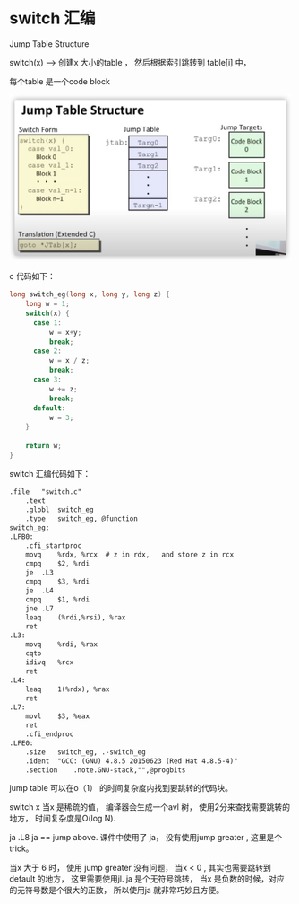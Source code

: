 # switch 汇编

Jump Table Structure

switch(x)  —>  创建x 大小的table ， 然后根据索引跳转到 table[i] 中，  

每个table 是一个code block

![Untitled](switch%20%E6%B1%87%E7%BC%96%201862050f003545a9bd8e6f7a86aad765/Untitled.png)

c 代码如下：

```c
long switch_eg(long x, long y, long z) {
    long w = 1;
    switch(x) {
      case 1:
          w = x+y;
          break;
      case 2:
          w = x / z;
          break;
      case 3:
          w += z;
          break;
      default:
          w = 3;
    }

    return w;
}
```

switch 汇编代码如下：

```wasm
.file	"switch.c"
	.text
	.globl	switch_eg
	.type	switch_eg, @function
switch_eg:
.LFB0:
	.cfi_startproc
	movq	%rdx, %rcx  # z in rdx,   and store z in rcx
	cmpq	$2, %rdi
	je	.L3
	cmpq	$3, %rdi
	je	.L4
	cmpq	$1, %rdi
	jne	.L7
	leaq	(%rdi,%rsi), %rax
	ret
.L3:
	movq	%rdi, %rax
	cqto
	idivq	%rcx
	ret
.L4:
	leaq	1(%rdx), %rax
	ret
.L7:
	movl	$3, %eax
	ret
	.cfi_endproc
.LFE0:
	.size	switch_eg, .-switch_eg
	.ident	"GCC: (GNU) 4.8.5 20150623 (Red Hat 4.8.5-4)"
	.section	.note.GNU-stack,"",@progbits
```

jump table   可以在o（1） 的时间复杂度内找到要跳转的代码块。 

switch x  当x 是稀疏的值，   编译器会生成一个avl 树， 使用2分来查找需要跳转的地方， 时间复杂度是O(log N).

ja .L8    ja == jump above.   课件中使用了 ja， 没有使用jump greater , 这里是个trick。 

当x 大于 6 时， 使用 jump greater 没有问题，  当x < 0 , 其实也需要跳转到 default 的地方， 这里需要使用jl.    ja 是个无符号跳转，  当x 是负数的时候，对应的无符号数是个很大的正数， 所以使用ja 就非常巧妙且方便。